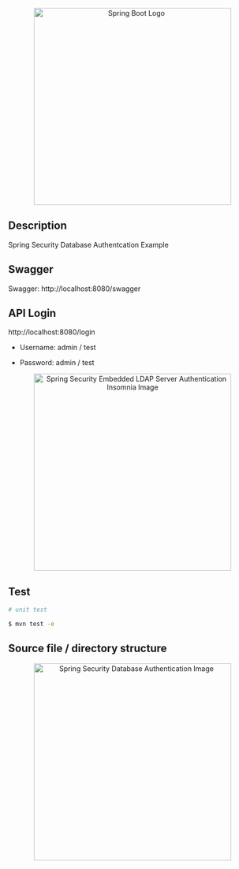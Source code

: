 <p align="center">
  <img src="https://i.imgur.com/Lxfk9IE.png" width="400" alt="Spring Boot Logo" />
</p>

## Description

Spring Security Database Authentcation Example

## Swagger

Swagger: http://localhost:8080/swagger

## API Login

http://localhost:8080/login

- Username: admin / test

- Password: admin / test

<p align="center">
  <img src="https://i.imgur.com/jvzU5gj.png" width="400" alt="Spring Security Embedded LDAP Server Authentication Insomnia Image" />
</p>

## Test

```bash
# unit test

$ mvn test -e
```
## Source file / directory structure

<p align="center">
  <img src="https://i.imgur.com/8FWdGh2.png" width="400" alt="Spring Security Database Authentication Image" />
</p>